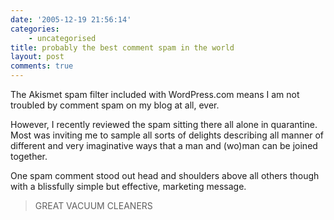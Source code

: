```yaml
---
date: '2005-12-19 21:56:14'
categories:
    - uncategorised
title: probably the best comment spam in the world
layout: post
comments: true
---
```


The Akismet spam filter included with WordPress.com means I am not
troubled by comment spam on my blog at all, ever.

However, I recently reviewed the spam sitting there all alone in
quarantine. Most was inviting me to sample all sorts of delights
describing all manner of different and very imaginative ways that a man
and (wo)man can be joined together.

One spam comment stood out head and shoulders above all others though
with a blissfully simple but effective, marketing message.
> GREAT VACUUM CLEANERS
